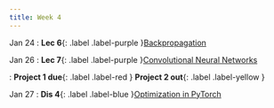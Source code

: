 ```yaml
---
title: Week 4
---
```


Jan 24
: **Lec 6**{: .label .label-purple }[Backpropagation](#)
  <!-- : [3.1](#), [2.2](#), [2.3](#) -->

Jan 26
: **Lec 7**{: .label .label-purple }[Convolutional Neural Networks](#)
  <!-- : [Solution](#) -->
: **Project 1 due**{: .label .label-red } **Project 2 out**{: .label .label-yellow }

Jan 27
: **Dis 4**{: .label .label-blue }[Optimization in PyTorch](#)
